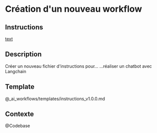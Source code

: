 # Création d'un nouveau workflow

## Instructions
[text](instructions/instructions_v1.0.0.md)

## Description
Créer un nouveau fichier d'instructions pour...
...réaliser un chatbot avec Langchain

## Template
@_ai_workflows/templates/instructions_v1.0.0.md

## Contexte
@Codebase
